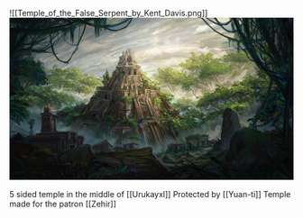 ![[Temple_of_the_False_Serpent_by_Kent_Davis.png]]
<img src="/assets/Temple_of_the_False_Serpent_by_Kent_Davis.png"/>

5 sided temple in the middle of [[Urukayxl]]
Protected by [[Yuan-ti]] 
Temple made for the patron [[Zehir]]
